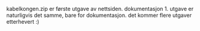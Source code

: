 kabelkongen.zip er første utgave av nettsiden. dokumentasjon 1. utgave er naturligvis det samme, bare for dokumentasjon. det kommer flere utgaver etterhevert :)
